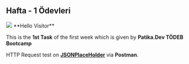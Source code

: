 ## Hafta - 1 Ödevleri
<img src="https://i.pinimg.com/originals/32/a2/ce/32a2cedb577aaabcb2d58535fddf4cfb.gif"/>
**Hello Visitor**

This is the **1st Task** of the first week which is given by **Patika.Dev TÖDEB Bootcamp**

HTTP Request test on **[JSONPlaceHolder](https://jsonplaceholder.typicode.com/)** via **Postman**.
